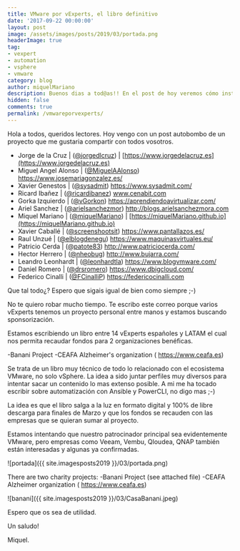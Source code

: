 ```yaml
---
title: VMware por vExperts, el libro definitivo
date: '2017-09-22 00:00:00'
layout: post
image: /assets/images/posts/2019/03/portada.png
headerImage: true
tag:
- vexpert
- automation
- vsphere
- vmware
category: blog
author: miquelMariano
description: Buenos dias a tod@as!! En el post de hoy veremos cómo instalar la última versión de PowerCLI 11.1 sobre windows
hidden: false
comments: true
permalink: /vmwareporvexperts/
---
```


Hola a todos, queridos lectores. Hoy vengo con un post autobombo de un proyecto que me gustaria compartir con todos vosotros.

- Jorge de la Cruz | ([@jorgedlcruz](https://twitter.com/jorgedlcruz)) | [https://www.jorgedelacruz.es](https://www.jorgedelacruz.es)
- Miguel Angel Alonso | ([@MiguelAAlonso](https://twitter.com/jorgedlcruz)) https://www.josemariagonzalez.es/
- Xavier Genestos | ([@sysadmit](https://twitter.com/jorgedlcruz)) https://www.sysadmit.com/
- Ricard Ibañez | ([@ricardibanez](https://twitter.com/jorgedlcruz)) www.cenabit.com
- Gorka Izquierdo | ([@vGorkon](https://twitter.com/jorgedlcruz)) https://aprendiendoavirtualizar.com/
- Ariel Sanchez | ([@arielsanchezmor](https://twitter.com/jorgedlcruz)) http://blogs.arielsanchezmora.com
- Miquel Mariano | ([@miquelMariano](https://twitter.com/miquelMariano)) | [https://miquelMariano.github.io](https://miquelMariano.github.io)
- Xavier Caballé | ([@screenshootsit](https://twitter.com/jorgedlcruz)) https://www.pantallazos.es/
- Raul Unzué | ([@elblogdenegu](https://twitter.com/jorgedlcruz)) https://www.maquinasvirtuales.eu/
- Patricio Cerda | ([@patote83](https://twitter.com/jorgedlcruz)) http://www.patriciocerda.com/
- Hector Herrero | ([@nheobug](https://twitter.com/jorgedlcruz)) http://www.bujarra.com/
- Leandro Leonhardt | ([@leonhardtla](https://twitter.com/jorgedlcruz)) https://www.blogvmware.com/
- Daniel Romero | ([@drsromero](https://twitter.com/jorgedlcruz)) https://www.dbigcloud.com/
- Federico Cinalli | ([@FCinalliP](https://twitter.com/jorgedlcruz)) https://federicocinalli.com


Que tal todo¿? Espero que sigais igual de bien como siempre ;-)

No te quiero robar mucho tiempo. Te escribo este correo porque varios vExperts tenemos un proyecto personal entre manos y estamos buscando sponsorización.

Estamos escribiendo un libro entre 14 vExperts españoles y LATAM el cual nos permita recaudar fondos para 2 organizaciones benéficas.

-Banani Project 
-CEAFA Alzheimer's organization ( https://www.ceafa.es)

Se trata de un libro muy técnico de todo lo relacionado con el ecosistema VMware, no solo vSphere. La idea a sido juntar perfiles muy diversos para intentar sacar un contenido lo mas extenso posible. A mi me ha tocado escribir sobre automatización con Ansible y PowerCLI, no digo mas ;-)

La idea es que el libro salga a la luz en formato digital y 100% de libre descarga para finales de Marzo y que los fondos se recauden con las empresas que se quieran sumar al proyecto.

Estamos intentando que nuestro patrocinador principal sea evidentemente VMware, pero empresas como Veeam, Vembu, Qloudea, QNAP también están interesadas y algunas ya confirmadas.


![portada]({{ site.imagesposts2019 }}/03/portada.png)



There are two charity projects:
-Banani Project (see attached file)
-CEAFA Alzheimer organization ( https://www.ceafa.es)

![banani]({{ site.imagesposts2019 }}/03/CasaBanani.jpeg)

Espero que os sea de utilidad.

Un saludo!

Miquel.


